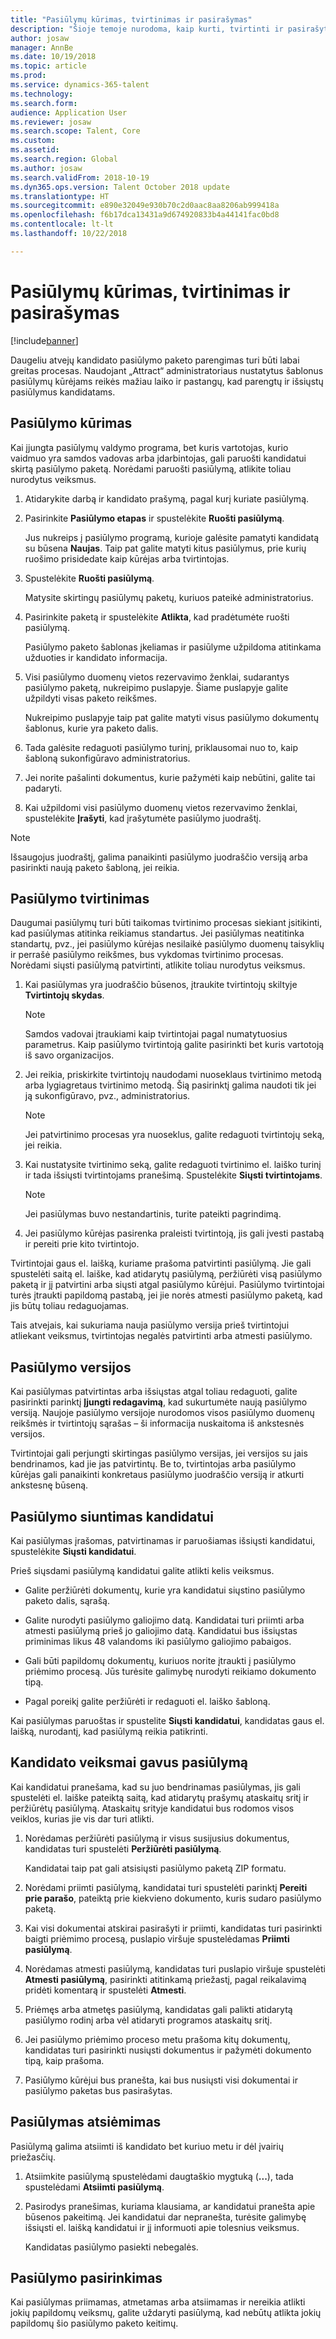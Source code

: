 ```yaml
---
title: "Pasiūlymų kūrimas, tvirtinimas ir pasirašymas"
description: "Šioje temoje nurodoma, kaip kurti, tvirtinti ir pasirašyti pasiūlymą, skirtą kandidatui, naudojant „Dynamics 365 for Talent“."
author: josaw
manager: AnnBe
ms.date: 10/19/2018
ms.topic: article
ms.prod: 
ms.service: dynamics-365-talent
ms.technology: 
ms.search.form: 
audience: Application User
ms.reviewer: josaw
ms.search.scope: Talent, Core
ms.custom: 
ms.assetid: 
ms.search.region: Global
ms.author: josaw
ms.search.validFrom: 2018-10-19
ms.dyn365.ops.version: Talent October 2018 update
ms.translationtype: HT
ms.sourcegitcommit: e890e32049e930b70c2d0aac8aa8206ab999418a
ms.openlocfilehash: f6b17dca13431a9d674920833b4a44141fac0bd8
ms.contentlocale: lt-lt
ms.lasthandoff: 10/22/2018

---
```


# <a name="creating-approving-and-signing-offers"></a>Pasiūlymų kūrimas, tvirtinimas ir pasirašymas

[!include[banner](../includes/banner.md)]

Daugeliu atvejų kandidato pasiūlymo paketo parengimas turi būti labai greitas procesas.
Naudojant „Attract“ administratoriaus nustatytus šablonus pasiūlymų kūrėjams reikės mažiau laiko ir pastangų, kad parengtų ir išsiųstų pasiūlymus kandidatams.

## <a name="create-an-offer"></a>Pasiūlymo kūrimas

Kai įjungta pasiūlymų valdymo programa, bet kuris vartotojas, kurio vaidmuo yra samdos vadovas arba įdarbintojas, gali paruošti kandidatui skirtą pasiūlymo paketą. Norėdami paruošti pasiūlymą, atlikite toliau nurodytus veiksmus.

1.  Atidarykite darbą ir kandidato prašymą, pagal kurį kuriate pasiūlymą.

1.  Pasirinkite **Pasiūlymo etapas** ir spustelėkite **Ruošti pasiūlymą**.

    Jus nukreips į pasiūlymo programą, kurioje galėsite pamatyti kandidatą su būsena **Naujas**. Taip pat galite matyti kitus pasiūlymus, prie kurių ruošimo prisidedate kaip kūrėjas arba tvirtintojas.

1.  Spustelėkite **Ruošti pasiūlymą**. 
    
    Matysite skirtingų pasiūlymų paketų, kuriuos pateikė administratorius.

1.  Pasirinkite paketą ir spustelėkite **Atlikta**, kad pradėtumėte ruošti pasiūlymą.

    Pasiūlymo paketo šablonas įkeliamas ir pasiūlyme užpildoma atitinkama užduoties ir kandidato informacija.

1.  Visi pasiūlymo duomenų vietos rezervavimo ženklai, sudarantys pasiūlymo paketą, nukreipimo puslapyje. Šiame puslapyje galite užpildyti visas paketo reikšmes.

    Nukreipimo puslapyje taip pat galite matyti visus pasiūlymo dokumentų šablonus, kurie yra paketo dalis.

1.  Tada galėsite redaguoti pasiūlymo turinį, priklausomai nuo to, kaip šabloną sukonfigūravo administratorius.

1.  Jei norite pašalinti dokumentus, kurie pažymėti kaip nebūtini, galite tai padaryti.

1. Kai užpildomi visi pasiūlymo duomenų vietos rezervavimo ženklai, spustelėkite **Įrašyti**, kad įrašytumėte pasiūlymo juodraštį.

>[!NOTE]
> Išsaugojus juodraštį, galima panaikinti pasiūlymo juodraščio versiją arba pasirinkti naują paketo šabloną, jei reikia.


## <a name="approve-an-offer"></a>Pasiūlymo tvirtinimas

Daugumai pasiūlymų turi būti taikomas tvirtinimo procesas siekiant įsitikinti, kad pasiūlymas atitinka reikiamus standartus. Jei pasiūlymas neatitinka standartų, pvz., jei pasiūlymo kūrėjas nesilaikė pasiūlymo duomenų taisyklių ir perrašė pasiūlymo reikšmes, bus vykdomas tvirtinimo procesas. Norėdami siųsti pasiūlymą patvirtinti, atlikite toliau nurodytus veiksmus.

1.  Kai pasiūlymas yra juodraščio būsenos, įtraukite tvirtintojų skiltyje **Tvirtintojų skydas**. 
    >[!NOTE]
    > Samdos vadovai įtraukiami kaip tvirtintojai pagal numatytuosius parametrus. Kaip pasiūlymo tvirtintoją galite pasirinkti bet kuris vartotoją iš savo organizacijos.

1.  Jei reikia, priskirkite tvirtintojų naudodami nuoseklaus tvirtinimo metodą arba lygiagretaus tvirtinimo metodą. Šią pasirinktį galima naudoti tik jei ją sukonfigūravo, pvz., administratorius.
    >[!NOTE]
    > Jei patvirtinimo procesas yra nuoseklus, galite redaguoti tvirtintojų seką, jei reikia.

1.  Kai nustatysite tvirtinimo seką, galite redaguoti tvirtinimo el. laiško turinį ir tada išsiųsti tvirtintojams pranešimą. Spustelėkite **Siųsti tvirtintojams**.
    >[!NOTE]
    > Jei pasiūlymas buvo nestandartinis, turite pateikti pagrindimą.

1.  Jei pasiūlymo kūrėjas pasirenka praleisti tvirtintoją, jis gali įvesti pastabą ir pereiti prie kito tvirtintojo.

Tvirtintojai gaus el. laišką, kuriame prašoma patvirtinti pasiūlymą. Jie gali spustelėti saitą el. laiške, kad atidarytų pasiūlymą, peržiūrėti visą pasiūlymo paketą ir jį patvirtini arba siųsti atgal pasiūlymo kūrėjui. Pasiūlymo tvirtintojai turės įtraukti papildomą pastabą, jei jie norės atmesti pasiūlymo paketą, kad jis būtų toliau redaguojamas. 

Tais atvejais, kai sukuriama nauja pasiūlymo versija prieš tvirtintojui atliekant veiksmus, tvirtintojas negalės patvirtinti arba atmesti pasiūlymo.

## <a name="offer-versioning"></a>Pasiūlymo versijos 

Kai pasiūlymas patvirtintas arba išsiųstas atgal toliau redaguoti, galite pasirinkti parinktį **Įjungti redagavimą**, kad sukurtumėte naują pasiūlymo versiją. Naujoje pasiūlymo versijoje nurodomos visos pasiūlymo duomenų reikšmės ir tvirtintojų sąrašas – ši informacija nuskaitoma iš ankstesnės versijos. 

Tvirtintojai gali perjungti skirtingas pasiūlymo versijas, jei versijos su jais bendrinamos, kad jie jas patvirtintų. Be to, tvirtintojas arba pasiūlymo kūrėjas gali panaikinti konkretaus pasiūlymo juodraščio versiją ir atkurti ankstesnę būseną.


## <a name="send-an-offer-to-a-candidate"></a>Pasiūlymo siuntimas kandidatui 

Kai pasiūlymas įrašomas, patvirtinamas ir paruošiamas išsiųsti kandidatui, spustelėkite **Siųsti kandidatui**.

Prieš siųsdami pasiūlymą kandidatui galite atlikti kelis veiksmus.
-  Galite peržiūrėti dokumentų, kurie yra kandidatui siųstino pasiūlymo paketo dalis, sąrašą.

-  Galite nurodyti pasiūlymo galiojimo datą. Kandidatai turi priimti arba atmesti pasiūlymą prieš jo galiojimo datą.  Kandidatui bus išsiųstas priminimas likus 48 valandoms iki pasiūlymo galiojimo pabaigos.

-  Gali būti papildomų dokumentų, kuriuos norite įtraukti į pasiūlymo priėmimo procesą. Jūs turėsite galimybę nurodyti reikiamo dokumento tipą.

-  Pagal poreikį galite peržiūrėti ir redaguoti el. laiško šabloną.

Kai pasiūlymas paruoštas ir spustelite **Siųsti kandidatui**, kandidatas gaus el. laišką, nurodantį, kad pasiūlymą reikia patikrinti.


## <a name="candidates-actions-after-receiving-an-offer"></a>Kandidato veiksmai gavus pasiūlymą

Kai kandidatui pranešama, kad su juo bendrinamas pasiūlymas, jis gali spustelėti el. laiške pateiktą saitą, kad atidarytų prašymų ataskaitų sritį ir peržiūrėtų pasiūlymą. Ataskaitų srityje kandidatui bus rodomos visos veiklos, kurias jie vis dar turi atlikti.

1.  Norėdamas peržiūrėti pasiūlymą ir visus susijusius dokumentus, kandidatas turi spustelėti **Peržiūrėti pasiūlymą**.

    Kandidatai taip pat gali atsisiųsti pasiūlymo paketą ZIP formatu.

1.  Norėdami priimti pasiūlymą, kandidatai turi spustelėti parinktį **Pereiti prie parašo**, pateiktą prie kiekvieno dokumento, kuris sudaro pasiūlymo paketą.

1.  Kai visi dokumentai atskirai pasirašyti ir priimti, kandidatas turi pasirinkti baigti priėmimo procesą, puslapio viršuje spustelėdamas **Priimti pasiūlymą**.

1.  Norėdamas atmesti pasiūlymą, kandidatas turi puslapio viršuje spustelėti **Atmesti pasiūlymą**, pasirinkti atitinkamą priežastį, pagal reikalavimą pridėti komentarą ir spustelėti **Atmesti**.

1.  Priėmęs arba atmetęs pasiūlymą, kandidatas gali palikti atidarytą pasiūlymo rodinį arba vėl atidaryti programos ataskaitų sritį.

1.  Jei pasiūlymo priėmimo proceso metu prašoma kitų dokumentų, kandidatas turi pasirinkti nusiųsti dokumentus ir pažymėti dokumento tipą, kaip prašoma.

1.  Pasiūlymo kūrėjui bus pranešta, kai bus nusiųsti visi dokumentai ir pasiūlymo paketas bus pasirašytas.


## <a name="withdrawing-an-offer"></a>Pasiūlymas atsiėmimas

Pasiūlymą galima atsiimti iš kandidato bet kuriuo metu ir dėl įvairių priežasčių. 
1.  Atsiimkite pasiūlymą spustelėdami daugtaškio mygtuką (**...**), tada spustelėdami **Atsiimti pasiūlymą**. 

2. Pasirodys pranešimas, kuriama klausiama, ar kandidatui pranešta apie būsenos pakeitimą. Jei kandidatui dar nepranešta, turėsite galimybę išsiųsti el. laišką kandidatui ir jį informuoti apie tolesnius veiksmus. 

   Kandidatas pasiūlymo pasiekti nebegalės.


## <a name="closing-an-offer"></a>Pasiūlymo pasirinkimas 

Kai pasiūlymas priimamas, atmetamas arba atsiimamas ir nereikia atlikti jokių papildomų veiksmų, galite uždaryti pasiūlymą, kad nebūtų atlikta jokių papildomų šio pasiūlymo paketo keitimų.

